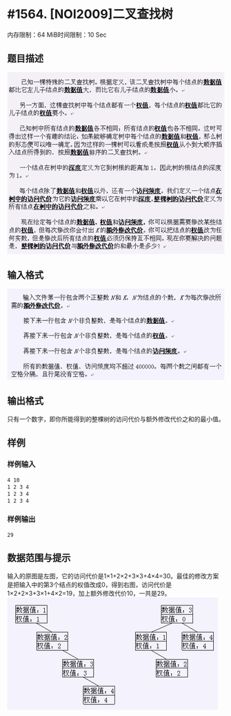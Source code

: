 # #1564. [NOI2009]二叉查找树

内存限制：64 MiB时间限制：10 Sec

## 题目描述

![](images/1564_1.jpg)

## 输入格式

![](images/1564_2.jpg)

## 输出格式

只有一个数字，即你所能得到的整棵树的访问代价与额外修改代价之和的最小值。

## 样例

### 样例输入

    
    4 10
    1 2 3 4
    1 2 3 4
    1 2 3 4
    
    

### 样例输出

    
    29
    
    

## 数据范围与提示

输入的原图是左图，它的访问代价是1×1+2×2+3×3+4×4=30。最佳的修改方案是把输入中的第3个结点的权值改成0，得到右图，访问代价是1×2+2×3+3×1+4×2=19，加上额外修改代价10，一共是29。
![](images/1564_3.jpg)
